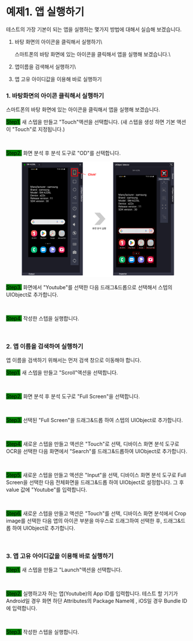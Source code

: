 # 예제1. 앱 실행하기

테스트의 가장 기본이 되는 앱을 실행하는 몇가지 방법에 대해서 실습해 보겠습니다.

1.  바탕 화면의 아이콘을 클릭해서 실행하기\


    스마트폰의 바탕 화면에 있는 아이콘을 클릭해서 앱을 실행해 보겠습니다.\

2. 앱이름을 검색해서 실행하기\

3. 앱 고유 아이디값을 이용해 바로 실행하기



### 1. 바탕화면의 아이콘 클릭해서 실행하기&#x20;

스마트폰의 바탕 화면에 있는 아이콘을 클릭해서 앱을 실행해 보겠습니다.

<mark style="background-color:green;">Step1.</mark> 새 스텝을 만들고 "Touch"액션을 선택합니다. (새 스텝을 생성 하면 기본 액션이 "Touch"로 지정됩니다.)

<figure><img src="../.gitbook/assets/스크린샷 2022-09-22 오후 12.57.08.png" alt=""><figcaption></figcaption></figure>

<mark style="background-color:green;">Step2.</mark> 화면 분석 후 분석 도구로 "OD"를 선택합니다.

<figure><img src="../.gitbook/assets/image (138).png" alt=""><figcaption></figcaption></figure>

<mark style="background-color:green;">Step3.</mark> 화면에서 "Youtube"를 선택한 다음 드래그&드롭으로 선택해서 스텝의 UIObject로 추가합니다.

<figure><img src="../.gitbook/assets/스크린샷 2022-09-23 오후 3.29.04.png" alt=""><figcaption></figcaption></figure>

<mark style="background-color:green;">Step4.</mark> 작성한 스텝을 실행합니다.

<figure><img src="../.gitbook/assets/스크린샷 2022-09-22 오후 3.00.11.png" alt=""><figcaption></figcaption></figure>





### 2. 앱 이름을 검색하여 실행하기&#x20;

앱 이름을 검색하기 위해서는 먼저 검색 창으로 이동해야 합니다.&#x20;

<mark style="background-color:green;">Step1.</mark> 새 스텝을 만들고 "Scroll"액션을 선택합니다.

<figure><img src="../.gitbook/assets/스크린샷 2022-09-22 오후 3.12.07.png" alt=""><figcaption></figcaption></figure>

<mark style="background-color:green;">Step2.</mark> 화면 분석 후 분석 도구로 "Full Screen"을 선택합니다.

<figure><img src="../.gitbook/assets/스크린샷 2022-09-22 오후 3.13.54.png" alt=""><figcaption></figcaption></figure>

<mark style="background-color:green;">Step3.</mark> 선택된 "Full Screen"을 드래그&드롭 하여 스텝의 UIObject로 추가합니다.

<figure><img src="../.gitbook/assets/스크린샷 2022-09-23 오후 3.34.37.png" alt=""><figcaption></figcaption></figure>

<mark style="background-color:green;">Step4.</mark> 새로운 스텝을 만들고 액션은 "Touch"로 선택, 디바이스 화면 분석 도구로 OCR을 선택한 다음 화면에서 "Search"를 드래그&드롭하여 UIObject로 추가합니다.&#x20;

<figure><img src="../.gitbook/assets/스크린샷 2022-09-23 오후 3.38.16.png" alt=""><figcaption></figcaption></figure>

<mark style="background-color:green;">Step5.</mark> 새로운 스텝을 만들고 액션은 "Input"을  선택, 디바이스 화면 분석 도구로 Full Screen을 선택한 다음 전체화면을 드래그&드롭 하여 UIObject로  설정합니다. 그 후 value 값에 "Youtube"를 입력합니다.&#x20;

<figure><img src="../.gitbook/assets/스크린샷 2022-09-23 오후 3.44.46.png" alt=""><figcaption></figcaption></figure>

<mark style="background-color:green;">Step6.</mark> 새로운 스텝을 만들고 액션은 "Touch"를  선택, 디바이스 화면 분석에서 Crop image를 선택한 다음 앱의 아이콘 부분을 마우스로 드래그하여 선택한 후, 드래그&드롭 하여 UIObject로 추가합니다.

<figure><img src="../.gitbook/assets/스크린샷 2022-09-23 오후 3.52.27.png" alt=""><figcaption></figcaption></figure>



### 3. 앱 고유 아이디값을 이용해 바로 실행하기

<mark style="background-color:green;">Step1.</mark> 새 스텝을 만들고 "Launch"액션을 선택합니다.

<figure><img src="../.gitbook/assets/스크린샷 2022-09-22 오후 5.39.13.png" alt=""><figcaption></figcaption></figure>

<mark style="background-color:green;">Step2.</mark> 실행하고자 하는 앱(Youtube)의 App ID를 입력합니다. 테스트 할 기기가 Android일 경우 화면 하단 Attributes의 Package Name에 , iOS일 경우 Bundle ID에 입력합니다.

<figure><img src="../.gitbook/assets/스크린샷 2022-09-22 오후 5.42.08.png" alt=""><figcaption></figcaption></figure>



<mark style="background-color:green;">Step3.</mark> 작성한 스텝을 실행합니다.

<figure><img src="../.gitbook/assets/스크린샷 2022-09-22 오후 5.42.42.png" alt=""><figcaption></figcaption></figure>
